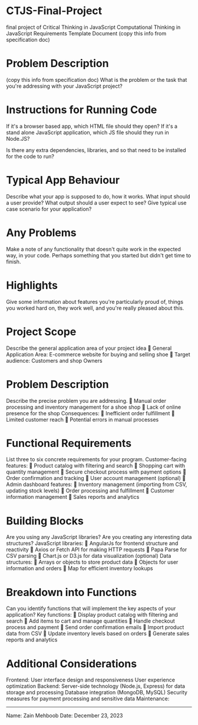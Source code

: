 # CTJS-Final-Project
final project of Critical Thinking in JavaScript
Computational Thinking in JavaScript
Requirements Template Document
(copy this info from specification doc)

# Problem Description

(copy this info from specification doc)
What is the problem or the task that you're
addressing with your JavaScript project?

# Instructions for Running Code

If it's a browser based app, which HTML file should they open?
If it's a stand alone JavaScript application, which JS file
should they run in Node.JS?

Is there any extra dependencies, libraries, and so that need
to be installed for the code to run?

# Typical App Behaviour

Describe what your app is supposed to do, how it works.
What input should a user provide?
What output should a user expect to see?
Give typical use case scenario for your application?

# Any Problems

Make a note of any functionality that doesn't quite work in
the expected way, in your code. Perhaps something that you
started but didn't get time to finish.

# Highlights

Give some information about features you're particularly
proud of, things you worked hard on, they work well,
and you're really pleased about this.
# Project Scope
Describe the general application area of your project idea
 General Application Area:
E-commerce website for buying and selling shoe
 Target audience:
Customers and shop Owners
# Problem Description
Describe the precise problem you are addressing.
 Manual order processing and inventory management for a shoe shop
 Lack of online presence for the shop
Consequences:
 Inefficient order fulfillment
 Limited customer reach
 Potential errors in manual processes
# Functional Requirements
List three to six concrete requirements for your program.
Customer-facing features:
 Product catalog with filtering and search
 Shopping cart with quantity management
 Secure checkout process with payment options
 Order confirmation and tracking
 User account management (optional)
 Admin dashboard features:
 Inventory management (importing from CSV, updating stock levels)
 Order processing and fulfillment
 Customer information management
 Sales reports and analytics
# Building Blocks
Are you using any JavaScript libraries?
Are you creating any interesting data structures?
JavaScript libraries:
 AngularJs for frontend structure and reactivity
 Axios or Fetch API for making HTTP requests
 Papa Parse for CSV parsing
 Chart.js or D3.js for data visualization (optional)
Data structures:
 Arrays or objects to store product data
 Objects for user information and orders
 Map for efficient inventory lookups
# Breakdown into Functions
Can you identify functions that will implement the key aspects
of your application?
Key functions:
 Display product catalog with filtering and search
 Add items to cart and manage quantities
 Handle checkout process and payment
 Send order confirmation emails
 Import product data from CSV
 Update inventory levels based on orders
 Generate sales reports and analytics
# Additional Considerations
Frontend:
User interface design and responsiveness
User experience optimization
Backend:
Server-side technology (Node.js, Express) for data storage and processing
Database integration (MongoDB, MySQL)
Security measures for payment processing and sensitive data
Maintenance:


---
Name: Zain Mehboob
Date: December 23, 2023
